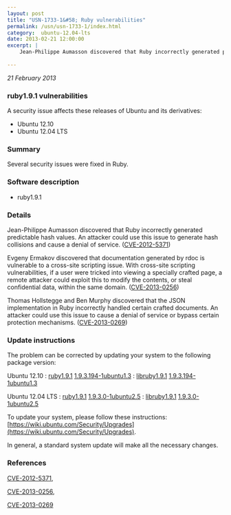 ```yaml
---
layout: post
title: "USN-1733-1&#58; Ruby vulnerabilities"
permalink: /usn/usn-1733-1/index.html
category:  ubuntu-12.04-lts
date: 2013-02-21 12:00:00
excerpt: |
    Jean-Philippe Aumasson discovered that Ruby incorrectly generated predictable hash values. An attacker could use this issue to generate hash collisions and cause a denial of service. ([CVE-2012-5371](http://people.ubuntu.com/~ubuntu-security/cve/CVE-2012-5371))
    
--- 
```

 
 

*21 February 2013*

### ruby1.9.1 vulnerabilities

A security issue affects these releases of Ubuntu and its derivatives:

* Ubuntu 12.10
* Ubuntu 12.04 LTS

### Summary

Several security issues were fixed in Ruby. 

### Software description

* ruby1.9.1 

### Details

Jean-Philippe Aumasson discovered that Ruby incorrectly generated predictable hash values. An attacker could use this issue to generate hash collisions and cause a denial of service. ([CVE-2012-5371](http://people.ubuntu.com/~ubuntu-security/cve/CVE-2012-5371))

Evgeny Ermakov discovered that documentation generated by rdoc is vulnerable to a cross-site scripting issue. With cross-site scripting vulnerabilities, if a user were tricked into viewing a specially crafted page, a remote attacker could exploit this to modify the contents, or steal confidential data, within the same domain. ([CVE-2013-0256](http://people.ubuntu.com/~ubuntu-security/cve/CVE-2013-0256))

Thomas Hollstegge and Ben Murphy discovered that the JSON implementation in Ruby incorrectly handled certain crafted documents. An attacker could use this issue to cause a denial of service or bypass certain protection mechanisms. ([CVE-2013-0269](http://people.ubuntu.com/~ubuntu-security/cve/CVE-2013-0269)) 

### Update instructions

The problem can be corrected by updating your system to the following package version:

Ubuntu 12.10
 : [ruby1.9.1](https://launchpad.net/ubuntu/+source/ruby1.9.1) <span> [1.9.3.194-1ubuntu1.3](https://launchpad.net/ubuntu/+source/ruby1.9.1/1.9.3.194-1ubuntu1.3) </span> 
 : [libruby1.9.1](https://launchpad.net/ubuntu/+source/ruby1.9.1) <span> [1.9.3.194-1ubuntu1.3](https://launchpad.net/ubuntu/+source/ruby1.9.1/1.9.3.194-1ubuntu1.3) </span> 

Ubuntu 12.04 LTS
 : [ruby1.9.1](https://launchpad.net/ubuntu/+source/ruby1.9.1) <span> [1.9.3.0-1ubuntu2.5](https://launchpad.net/ubuntu/+source/ruby1.9.1/1.9.3.0-1ubuntu2.5) </span> 
 : [libruby1.9.1](https://launchpad.net/ubuntu/+source/ruby1.9.1) <span> [1.9.3.0-1ubuntu2.5](https://launchpad.net/ubuntu/+source/ruby1.9.1/1.9.3.0-1ubuntu2.5) </span> 

To update your system, please follow these instructions: [https://wiki.ubuntu.com/Security/Upgrades](https://wiki.ubuntu.com/Security/Upgrades).

In general, a standard system update will make all the necessary changes. 

### References

 
 [CVE-2012-5371](http://people.ubuntu.com/~ubuntu-security/cve/CVE-2012-5371), 

 [CVE-2013-0256](http://people.ubuntu.com/~ubuntu-security/cve/CVE-2013-0256), 

 [CVE-2013-0269](http://people.ubuntu.com/~ubuntu-security/cve/CVE-2013-0269)
 

